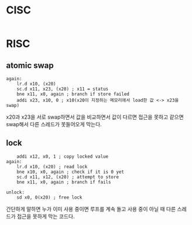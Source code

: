 # CISC

```Assembly

```

# RISC
## atomic swap
```Assembly
again:
	lr.d x10, (x20)
	sc.d x11, x23, (x20) ; x11 = status
	bne x11, x0, again ; branch if store failed
	addi x23, x10, 0 ; x10(x20이 지정하는 메모리에서 load한 값 <-> x23을 swap)
```
x20과 x23을 서로 swap하면서 값을 비교하면서 값이 다르면 접근을 못하고 같으면 swap해서 다른 스레드가 못들어오게 막는다.

## lock
```Assembly
	addi x12, x0, 1 ; copy locked value
again:
	lr.d x10, (x20) ; read lock
	bne x10, x0, again ; check if it is 0 yet
	sc.d x11, x12, (x20) ; attempt to store
	bne x11, x0, again ; branch if fails
	
unlock:
	sd x0, 0(x20) ; free lock
```
간단하게 말하면 누가 이미 사용 중이면 루프를 계속 돌고 사용 중이 아닐 때 다른 스레드가 접근을 못하게 막는 코드다.
